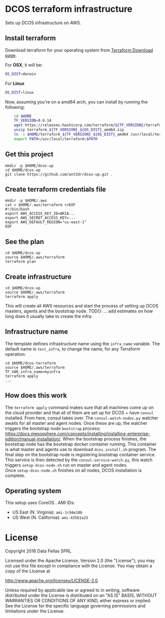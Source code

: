 # DCOS terraform infrastructure

Sets up DCOS infrastructure on AWS.

## Install terraform

Download terraform for your operating system from [Terraform Download page](https://www.terraform.io/downloads.html).

For **OSX**, it will be:
```sh
OS_DIST=darwin
```
For **Linux**
```sh
OS_DIST=linux
```

Now, assuming you're on a amd64 arch, you can install by running the following:

```sh
    cd $HOME
    TF_VERSION=0.6.14
    wget https://releases.hashicorp.com/terraform/${TF_VERSION}/terraform_${TF_VERSION}_${OS_DIST}_amd64.zip
    unzip terraform_${TF_VERSION}_${OS_DIST}_amd64.zip
    ln -s $HOME/terraform_${TF_VERSION}_${OS_DIST}_amd64 /usr/local/terraform
    export PATH=/usr/local/terraform:$PATH
```


## Get this project

    mkdir -p $HOME/dcos-up
    cd $HOME/dcos-up
    git clone https://github.com/ant3dr/dcos-up.git .

## Create terraform credentials file

    mkdir -p $HOME/.aws
    cat > $HOME/.aws/terraform <<EOF
    #!/bin/bash
    export AWS_ACCESS_KEY_ID=AKIA...
    export AWS_SECRET_ACCESS_KEY=...
    export AWS_DEFAULT_REGION="us-east-1"
    EOF

## See the plan

    cd $HOME/dcos-up
    source $HOME/.aws/terraform
    terraform plan

## Create infrastructure

    cd $HOME/dcos-up
    source $HOME/.aws/terraform
    terraform apply

This will create all AWS resources and start the process of setting up DCOS masters, agents and the bootstrap node.
TODO: ... add estimates on how long does it usually take to create the infra.

## Infrastructure name

The template defines infrastructure name using the `infra_name` variable. The default name is `test_infra`, to change the name, for any Terraform operation:

    cd $HOME/dcos-terraform
    source $HOME/.aws/terraform
    TF_VAR_infra_name=myinfra
    terraform apply
    ...

## How does this work

The `terraform apply` command makes sure that all machines come up on the cloud provider and that all of them are set up for DCOS + have `consul` installed.
From here, consul takes over. The `consul-watch-nodes.py` watcher awaits for all master and agent nodes. Once these are up, the watcher triggers the bootstrap node `bootstrap` process: https://docs.mesosphere.com/concepts/installing/installing-enterprise-edition/manual-installation/.
When the bootstrap process finishes, the bootstrap node has the bootstrap docker container running. This container is what master and agents use to download `dcos_install.sh` program. The final step on the bootstrap node is registering bootstrap container service.  
This service is then detected by the `consul-service-watch.py`, this watch triggers `setup-dcos-node.sh` run on master and agent nodes.  
Once `setup-dcos-node.sh` finishes on all nodes, DCOS installation is complete.

## Operating system

This setup uses CoreOS . AMI IDs:

- US East (N. Virginia): `ami-1c94e10b`
- US West (N. California): `ami-43561a23`

# License

Copyright 2016 Data Fellas SPRL

Licensed under the Apache License, Version 2.0 (the "License");
you may not use this file except in compliance with the License.
You may obtain a copy of the License at

   http://www.apache.org/licenses/LICENSE-2.0

Unless required by applicable law or agreed to in writing, software
distributed under the License is distributed on an "AS IS" BASIS,
WITHOUT WARRANTIES OR CONDITIONS OF ANY KIND, either express or implied.
See the License for the specific language governing permissions and
limitations under the License.

